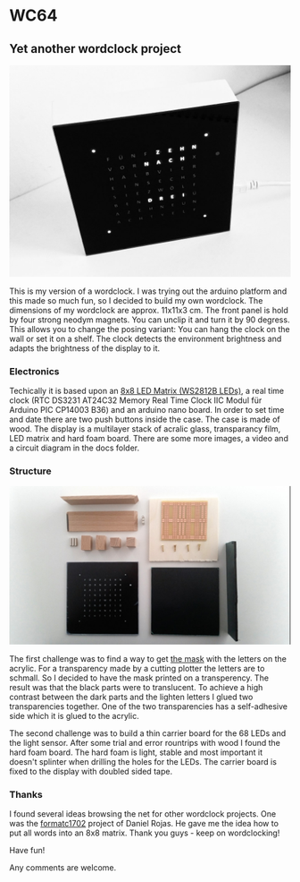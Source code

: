 # WC64
## Yet another wordclock project

![Image of wordclock](https://github.com/chess-levin/WC64/blob/master/docs/img/wc64_front.jpg)

This is my version of a wordclock. I was trying out the arduino platform and this made so much fun, so I decided to build my own wordclock. The dimensions of my wordclock are approx. 11x11x3 cm. The front panel is hold by four strong neodym magnets. You can unclip it and turn it by 90 degress. This allows you to change the posing variant: You can hang the clock on the wall or set it on a shelf. The clock detects the environment brightness and adapts the brightness of the display to it.

### Electronics

Techically it is based upon an [8x8 LED Matrix (WS2812B LEDs)](https://github.com/chess-levin/WC64/blob/master/docs/img/wc64_matrix.jpg), a real time clock (RTC DS3231 AT24C32 Memory Real Time Clock IIC Modul für Arduino PIC CP14003 B36) and an arduino nano board. In order to set time and date there are two push buttons inside the case. The case is made of wood. The display is a multilayer stack of acralic glass, transparancy film, LED matrix and hard foam board. There are some more images, a video and a circuit diagram in the docs folder.

### Structure

![Image of wordclock](https://github.com/chess-levin/WC64/blob/master/docs/img/wc64_parts.jpg)

The first challenge was to find a way to get [the mask](https://github.com/chess-levin/WC64/blob/master/docs/mask_final_dt.pdf) with the letters on the acrylic. For a transparency made by a cutting plotter the letters are to schmall. So I decided to have the mask printed on a transperency. The result was that the black parts were to translucent. To achieve a high contrast between the dark parts and the lighten letters I glued two transparencies together. One of the two transparencies has a self-adhesive side which it is glued to the acrylic.

The second challenge was to build a thin carrier board for the 68 LEDs and the light sensor. After some trial and error rountrips with wood I found the hard foam board. The hard foam is light, stable and most important it doesn't splinter when drilling the holes for the LEDs. The carrier board is fixed to the display with doubled sided tape.

### Thanks

I found several ideas browsing the net for other wordclock projects. One was the [formatc1702](https://github.com/formatc1702) project of Daniel Rojas. He gave me the idea how to put all words into an 8x8 matrix. Thank you guys - keep on  wordclocking!

Have fun!

Any comments are welcome.
